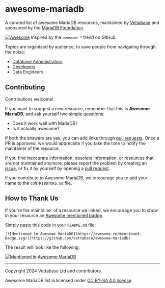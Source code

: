 # awesome-mariadb
A curated list of awesome MariaDB resources, maintained by [Vettabase](https://vettabase.com) and sponsored by the [MariaDB Foundation](https://mariadb.org/).

[![Awesome](https://cdn.rawgit.com/sindresorhus/awesome/d7305f38d29fed78fa85652e3a63e154dd8e8829/media/badge.svg)](https://github.com/sindresorhus/awesome) Inspired by the `awesome-*` trend on GitHub.

Topics are organised by audience, to save people from navigating through the noise:

- [Database Administrators](list-dba.md)
- [Developers](list-dev.md)
- Data Engineers

## Contributing

Contributions welcome!

If you want to suggest a new resource, remember that this is **Awesome MariaDB**, and ask yourself two simple questions:

- Does it work well with MariaDB?
- Is it actually awesome?

If both the answers are yes, you can add links through [pull requests](https://github.com/Vettabase/awesome-mariadb/pulls).
Once a PR is approved, we would appreciate if you take the time to notify the maintainer of the resource.

If you find inaccurate information, obsolete information, or resources that are not maintained anymore, please report the
problem by creating an [issue](https://github.com/Vettabase/awesome-mariadb/issues), or fix it by yourself by opening
a [pull request](https://github.com/Vettabase/awesome-mariadb/pulls).

If you contribute to Awesome MariaDB, we encourage you to add your name to the `CONTRIBUTORS.md` file.

## How to Thank Us

If you're the maintainer of a resource we linked, we encourage you to show in your resource an
[Awesome mentioned badge](https://github.com/sindresorhus/awesome/blob/main/awesome.md#awesome-mentioned-badge).

Simply paste this code in your `README.md` file:

```
[![Mentioned in Awesome MariaDB](https://awesome.re/mentioned-badge.svg)](https://github.com/Vettabase/awesome-mariadb)
```

The result will look like the following:

[![Mentioned in Awesome MariaDB](https://awesome.re/mentioned-badge.svg)](https://github.com/Vettabase/awesome-mariadb)

---

Copyright 2024 Vettabase Ltd and contributors.

Awesome MariaDB list is licensed under [CC BY-SA 4.0 license](https://creativecommons.org/licenses/by-sa/4.0/).

